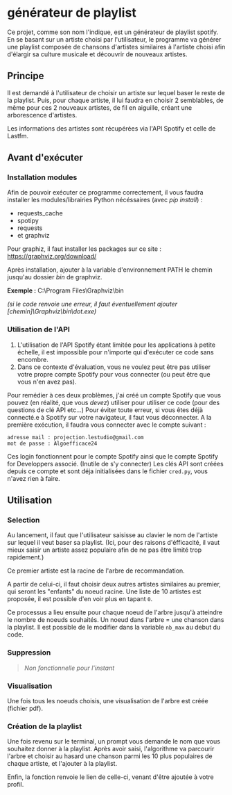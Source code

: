 # générateur de playlist

Ce projet, comme son nom l'indique, est un générateur de playlist spotify. En se basant sur un artiste choisi par l'utilisateur, le programme va générer une playlist composée de chansons d'artistes similaires à l'artiste choisi afin d'élargir sa culture musicale et découvrir de nouveaux artistes.

## Principe
Il est demandé à l'utilisateur de choisir un artiste sur lequel baser le reste de la playlist. Puis, pour chaque artiste, il lui faudra en choisir 2 semblables, de même pour ces 2 nouveaux artistes, de fil en aiguille, créant une arborescence d'artistes.

Les informations des artistes sont récupérées via l'API Spotify et celle de Lastfm.

## Avant d'exécuter

### Installation modules

Afin de pouvoir exécuter ce programme correctement, il vous faudra installer les modules/librairies Python nécéssaires (avec *pip install*) :
* requests_cache
* spotipy
* requests
* et graphviz

Pour graphiz, il faut installer les packages sur ce site : https://graphviz.org/download/

Après installation, ajouter à la variable d'environnement PATH le chemin jusqu'au dossier *bin* de graphviz.

**Exemple :** C:\Program Files\Graphviz\bin

*(si le code renvoie une erreur, il faut éventuellement ajouter [chemin]\Graphviz\bin\dot.exe)*

### Utilisation de l'API
1. L'utilisation de l'API Spotify étant limitée pour les applications à petite échelle, il est impossible pour n'importe qui d'exécuter ce code sans encombre.
2. Dans ce contexte d'évaluation, vous ne voulez peut être pas utiliser votre propre compte Spotify pour vous connecter (ou peut être que vous n'en avez pas).

Pour remédier à ces deux problèmes, j'ai créé un compte Spotify que vous pouvez (en réalité, que vous *devez*) utiliser pour utiliser ce code (pour des questions de clé API etc...)
Pour éviter toute erreur, si vous êtes déjà connecté.e à Spotify sur votre navigateur, il faut vous déconnecter.
A la première exécution, il faudra vous connecter avec le compte suivant :

```
adresse mail : projection.lestudio@gmail.com
mot de passe : Algoefficace24
```

Ces login fonctionnent pour le compte Spotify ainsi que le compte Spotify for Developpers associé. (Inutile de s'y connecter)
Les clés API sont créées depuis ce compte et sont déja initialisées dans le fichier `cred.py`, vous n'avez rien à faire.

## Utilisation

### Selection
Au lancement, il faut que l'utilisateur saisisse au clavier le nom de l'artiste sur lequel il veut baser sa playlist. (Ici, pour des raisons d'éfficacité, il vaut mieux saisir un artiste assez populaire afin de ne pas être limité trop rapidement.)

Ce premier artiste est la racine de l'arbre de recommandation.

A  partir de celui-ci, il faut choisir deux autres artistes similaires au premier, qui seront les "enfants" du noeud racine. Une liste de 10 artistes est proposée, il est possible d'en voir plus en tapant `0`.

Ce processus a lieu ensuite pour chaque noeud de l'arbre jusqu'à atteindre le nombre de noeuds souhaités. Un noeud dans l'arbre = une chanson dans la playlist. Il est possible de le modifier dans la variable `nb_max` au debut du code.

### Suppression

> *Non fonctionnelle pour l'instant*

### Visualisation

Une fois tous les noeuds choisis, une visualisation de l'arbre est créée (fichier pdf).

### Création de la playlist

Une fois revenu sur le terminal, un prompt vous demande le nom que vous souhaitez donner à la playlist. Après avoir saisi, l'algorithme va parcourir l'arbre et choisir au hasard une chanson parmi les 10 plus populaires de chaque artiste, et l'ajouter à la playlist.

Enfin, la fonction renvoie le lien de celle-ci, venant d'être ajoutée à votre profil.

